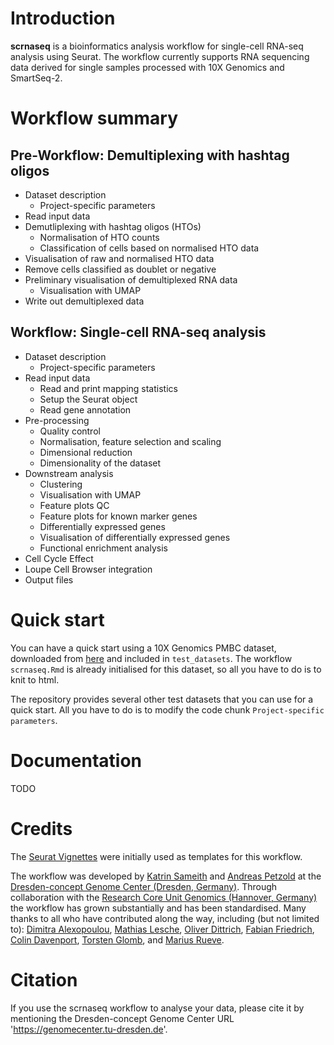 # Introduction
**scrnaseq** is a bioinformatics analysis workflow for single-cell RNA-seq analysis using Seurat. The workflow currently supports RNA sequencing data derived for single samples processed with 10X Genomics and SmartSeq-2. 

# Workflow summary
## Pre-Workflow: Demultiplexing with hashtag oligos
* Dataset description
  + Project-specific parameters
* Read input data
* Demutliplexing with hashtag oligos (HTOs)
  + Normalisation of HTO counts
  + Classification of cells based on normalised HTO data
* Visualisation of raw and normalised HTO data
* Remove cells classified as doublet or negative
* Preliminary visualisation of demultiplexed RNA data
  + Visualisation with UMAP
* Write out demultiplexed data

## Workflow: Single-cell RNA-seq analysis 
* Dataset description
  + Project-specific parameters  
* Read input data  
  + Read and print mapping statistics  
  + Setup the Seurat object  
  + Read gene annotation  
* Pre-processing  
  + Quality control  
  + Normalisation, feature selection and scaling  
  + Dimensional reduction  
  + Dimensionality of the dataset  
* Downstream analysis  
  + Clustering  
  + Visualisation with UMAP  
  + Feature plots QC  
  + Feature plots for known marker genes  
  + Differentially expressed genes  
  + Visualisation of differentially expressed genes  
  + Functional enrichment analysis  
* Cell Cycle Effect  
* Loupe Cell Browser integration  
* Output files  

# Quick start
You can have a quick start using a 10X Genomics PMBC dataset, downloaded from [here](https://support.10xgenomics.com/single-cell-gene-expression/datasets/3.0.0/pbmc_1k_v3) and included in <code>test_datasets</code>. The workflow <code>scrnaseq.Rmd</code> is already initialised for this dataset, so all you have to do is to knit to html. 

The repository provides several other test datasets that you can use for a quick start. All you have to do is to modify the code chunk <code>Project-specific parameters</code>. 

# Documentation 
TODO

# Credits
The [Seurat Vignettes](https://satijalab.org/seurat/vignettes.html) were initially used as templates for this workflow. 

The workflow was developed by [Katrin Sameith](https://github.com/ktrns) and [Andreas Petzold](https://github.com/andpet0101) at the [Dresden-concept Genome Center (Dresden, Germany)](https://genomecenter.tu-dresden.de/about-us). Through collaboration with the [Research Core Unit Genomics (Hannover, Germany)](https://www.mhh.de/genomics) the workflow has grown substantially and has been standardised. Many thanks to all who have contributed along the way, including (but not limited to): [Dimitra Alexopoulou](https://github.com/dimialex), [Mathias Lesche](https://github.com/mlesche), [Oliver Dittrich](https://github.com/Oliver-D-B), [Fabian Friedrich](https://github.com/Colorstorm), [Colin Davenport](https://github.com/colindaven), [Torsten Glomb](https://github.com/tglomb), and [Marius Rueve](https://github.com/mariusrueve).

# Citation
If you use the scrnaseq workflow to analyse your data, please cite it by mentioning the Dresden-concept Genome Center URL 'https://genomecenter.tu-dresden.de'. 
